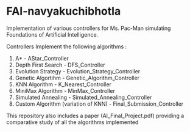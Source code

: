 # FAI-navyakuchibhotla
Implementation of various controllers for Ms. Pac-Man simulating Foundations of Artificial Intelligence.

Controllers Implement the following algorithms :

1. A* - AStar_Controller
2. Depth First Search - DFS_Controller
3. Evolution Strategy - Evolution_Strategy_Controller
4. Genetic Algortihm - Genetic_Algorithm_Controller
5. KNN Algorithm - K_Nearest_Controller
6. MiniMax Algorithm - MinMax_Controller
7. Simulated Annealing - Simulated_Annealing_Controller
8. Custom Algorithm (variation of KNN) - Final_Submission_Controller


This repository also includes a paper (AI_Final_Project.pdf) providing a comparative study of all the algorithms implemented

